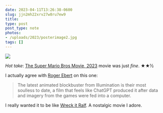 ```yaml
---
date: 2023-04-11T13:26:38-0600
slug: jjn2mh22xrv27w8ru7ew9
title: 
type: post
post_type: note
photos:
- /uploads/2023/posterimage2.jpg
tags: []
---
```

![](/uploads/2023/posterimage2.jpg)


*Hot take*: [The Super Mario Bros Movie, 2023](https://www.thesupermariobros.movie/) movie was just *fine*. ★★½


I actually agree with [Roger Ebert](https://www.rogerebert.com/reviews/the-super-mario-bros-movie-movie-review-2023) on this one:



> 
> The latest animated blockbuster from Illumination is their most soulless to date, a film that feels like ChatGPT produced it after data and imagery from the games were fed into a computer.
> 
> 
> 


I really wanted it to be like [Wreck it Ralf](https://m.imdb.com/title/tt1772341/). A nostalgic movie I adore.



